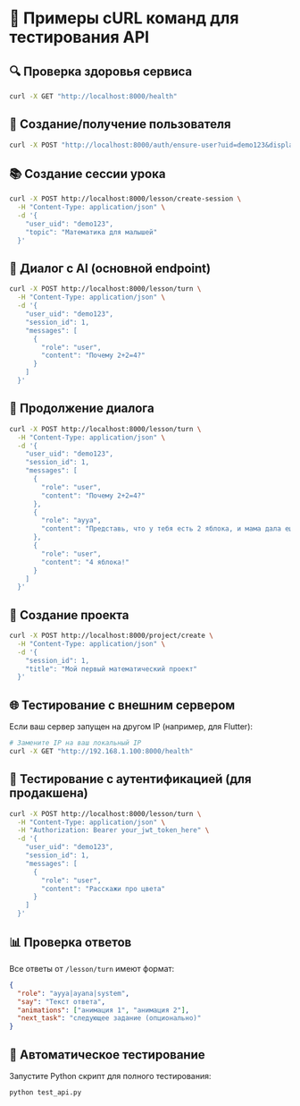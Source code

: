 # 🧪 Примеры cURL команд для тестирования API

## 🔍 Проверка здоровья сервиса
```bash
curl -X GET "http://localhost:8000/health"
```

## 👤 Создание/получение пользователя
```bash
curl -X POST "http://localhost:8000/auth/ensure-user?uid=demo123&display_name=Тестовый%20ребенок"
```

## 📚 Создание сессии урока
```bash
curl -X POST http://localhost:8000/lesson/create-session \
  -H "Content-Type: application/json" \
  -d '{
    "user_uid": "demo123",
    "topic": "Математика для малышей"
  }'
```

## 💬 Диалог с AI (основной endpoint)
```bash
curl -X POST http://localhost:8000/lesson/turn \
  -H "Content-Type: application/json" \
  -d '{
    "user_uid": "demo123",
    "session_id": 1,
    "messages": [
      {
        "role": "user",
        "content": "Почему 2+2=4?"
      }
    ]
  }'
```

## 🔄 Продолжение диалога
```bash
curl -X POST http://localhost:8000/lesson/turn \
  -H "Content-Type: application/json" \
  -d '{
    "user_uid": "demo123",
    "session_id": 1,
    "messages": [
      {
        "role": "user",
        "content": "Почему 2+2=4?"
      },
      {
        "role": "ayya",
        "content": "Представь, что у тебя есть 2 яблока, и мама дала еще 2. Сколько всего яблок?"
      },
      {
        "role": "user",
        "content": "4 яблока!"
      }
    ]
  }'
```

## 🧪 Создание проекта
```bash
curl -X POST http://localhost:8000/project/create \
  -H "Content-Type: application/json" \
  -d '{
    "session_id": 1,
    "title": "Мой первый математический проект"
  }'
```

## 🌐 Тестирование с внешним сервером
Если ваш сервер запущен на другом IP (например, для Flutter):
```bash
# Замените IP на ваш локальный IP
curl -X GET "http://192.168.1.100:8000/health"
```

## 🔐 Тестирование с аутентификацией (для продакшена)
```bash
curl -X POST http://localhost:8000/lesson/turn \
  -H "Content-Type: application/json" \
  -H "Authorization: Bearer your_jwt_token_here" \
  -d '{
    "user_uid": "demo123",
    "session_id": 1,
    "messages": [
      {
        "role": "user",
        "content": "Расскажи про цвета"
      }
    ]
  }'
```

## 📊 Проверка ответов
Все ответы от `/lesson/turn` имеют формат:
```json
{
  "role": "ayya|ayana|system",
  "say": "Текст ответа",
  "animations": ["анимация 1", "анимация 2"],
  "next_task": "следующее задание (опционально)"
}
```

## 🚀 Автоматическое тестирование
Запустите Python скрипт для полного тестирования:
```bash
python test_api.py
``` 